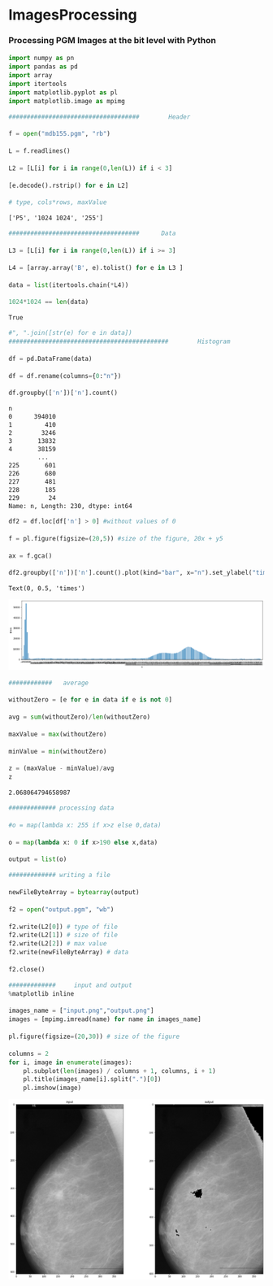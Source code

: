 # ImagesProcessing

### Processing PGM Images at the bit level with Python


```python
import numpy as pn
import pandas as pd
import array
import itertools
import matplotlib.pyplot as pl
import matplotlib.image as mpimg
```


```python
####################################        Header   

f = open("mdb155.pgm", "rb")

L = f.readlines()

L2 = [L[i] for i in range(0,len(L)) if i < 3]

[e.decode().rstrip() for e in L2]

# type, cols*rows, maxValue
```




    ['P5', '1024 1024', '255']




```python
####################################      Data  

L3 = [L[i] for i in range(0,len(L)) if i >= 3]

L4 = [array.array('B', e).tolist() for e in L3 ]

data = list(itertools.chain(*L4))

1024*1024 == len(data)
```




    True




```python
#", ".join([str(e) for e in data])
############################################        Histogram  

df = pd.DataFrame(data)

df = df.rename(columns={0:"n"})

df.groupby(['n'])['n'].count()
```




    n
    0      394010
    1         410
    2        3246
    3       13832
    4       38159
            ...  
    225       601
    226       680
    227       481
    228       185
    229        24
    Name: n, Length: 230, dtype: int64




```python
df2 = df.loc[df['n'] > 0] #without values of 0

f = pl.figure(figsize=(20,5)) #size of the figure, 20x + y5

ax = f.gca() 

df2.groupby(['n'])['n'].count().plot(kind="bar", x="n").set_ylabel("times") # Histogram
```




    Text(0, 0.5, 'times')




![png](output_4_1.png)



```python
############   average  

withoutZero = [e for e in data if e is not 0]

avg = sum(withoutZero)/len(withoutZero)

maxValue = max(withoutZero) 

minValue = min(withoutZero) 

z = (maxValue - minValue)/avg
z
```




    2.068064794658987




```python
############# processing data

#o = map(lambda x: 255 if x>z else 0,data)

o = map(lambda x: 0 if x>190 else x,data) 

output = list(o)
```


```python
############# writing a file 

newFileByteArray = bytearray(output)

f2 = open("output.pgm", "wb")

f2.write(L2[0]) # type of file
f2.write(L2[1]) # size of file
f2.write(L2[2]) # max value
f2.write(newFileByteArray) # data

f2.close()

```


```python
#############     input and output      
%matplotlib inline

images_name = ["input.png","output.png"]
images = [mpimg.imread(name) for name in images_name]

pl.figure(figsize=(20,30)) # size of the figure

columns = 2
for i, image in enumerate(images):
    pl.subplot(len(images) / columns + 1, columns, i + 1)
    pl.title(images_name[i].split(".")[0])
    pl.imshow(image)
```


![png](output_8_0.png)



```python

```
